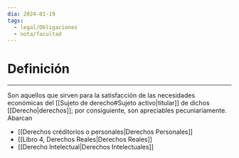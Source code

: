 ```yaml
---
dia: 2024-01-19
tags:
  - legal/Obligaciones
  - nota/facultad
---
```

# Definición
---
Son aquellos que sirven para la satisfacción de las necesidades económicas del [[Sujeto de derecho#Sujeto activo|titular]] de dichos [[Derecho|derechos]]; por consiguiente, son apreciables pecuniariamente. Abarcan
* [[Derechos créditorios o personales|Derechos Personales]]
* [[Libro 4, Derechos Reales|Derechos Reales]]
* [[Derecho Intelectual|Derechos Intelectuales]]

